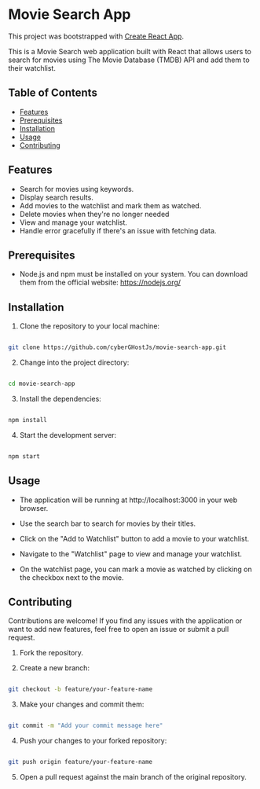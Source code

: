 # Movie Search App
This project was bootstrapped with [Create React App](https://github.com/facebook/create-react-app).

This is a Movie Search web application built with React that allows users to search for movies using The Movie Database (TMDB) API and add them to their watchlist.

## Table of Contents

- [Features](#features)
- [Prerequisites](#prerequisites)
- [Installation](#installation)
- [Usage](#usage)
- [Contributing](#contributing)


## Features

- Search for movies using keywords.
- Display search results.
- Add movies to the watchlist and mark them as watched.
- Delete movies when they're no longer needed
- View and manage your watchlist.
- Handle error gracefully if there's an issue with fetching data.

## Prerequisites

- Node.js and npm must be installed on your system. You can download them from the official website: https://nodejs.org/

## Installation

1. Clone the repository to your local machine:

```bash

git clone https://github.com/cyberGHostJs/movie-search-app.git

```

2. Change into the project directory:

```bash

cd movie-search-app

```

3. Install the dependencies:

```bash

npm install

```

4. Start the development server:

```bash

npm start

```

## Usage

- The application will be running at http://localhost:3000 in your web browser.

- Use the search bar to search for movies by their titles.

- Click on the "Add to Watchlist" button to add a movie to your watchlist.

- Navigate to the "Watchlist" page to view and manage your watchlist.

- On the watchlist page, you can mark a movie as watched by clicking on the checkbox next to the movie.


## Contributing

Contributions are welcome! If you find any issues with the application or want to add new features, feel free to open an issue or submit a pull request.

1. Fork the repository.

2. Create a new branch:

```bash

git checkout -b feature/your-feature-name

```
3. Make your changes and commit them:

```bash

git commit -m "Add your commit message here"

```

4. Push your changes to your forked repository:

```bash

git push origin feature/your-feature-name

```
5. Open a pull request against the main branch of the original repository.





